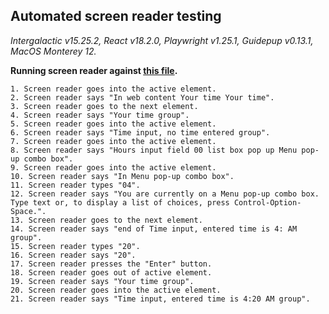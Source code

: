 ## Automated screen reader testing

_Intergalactic v15.25.2, React v18.2.0, Playwright v1.25.1,
Guidepup v0.13.1, MacOS Monterey 12._

**Running screen reader against [this file](https://github.com/semrush/intergalactic/blob/master/website/docs/components/time-picker/examples/expanded.tsx).**

```
1. Screen reader goes into the active element.
2. Screen reader says "In web content Your time Your time".
3. Screen reader goes to the next element.
4. Screen reader says "Your time group".
5. Screen reader goes into the active element.
6. Screen reader says "Time input, no time entered group".
7. Screen reader goes into the active element.
8. Screen reader says "Hours input field 00 list box pop up Menu pop-up combo box".
9. Screen reader goes into the active element.
10. Screen reader says "In Menu pop-up combo box".
11. Screen reader types "04".
12. Screen reader says "You are currently on a Menu pop-up combo box. Type text or, to display a list of choices, press Control-Option-Space.".
13. Screen reader goes to the next element.
14. Screen reader says "end of Time input, entered time is 4: AM group".
15. Screen reader types "20".
16. Screen reader says "20".
17. Screen reader presses the "Enter" button.
18. Screen reader goes out of active element.
19. Screen reader says "Your time group".
20. Screen reader goes into the active element.
21. Screen reader says "Time input, entered time is 4:20 AM group".
```
